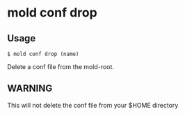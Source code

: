 mold conf drop 
===

## Usage 
`$ mold conf drop (name)`

Delete a conf file from the mold-root.

## WARNING
This will not delete the conf file from your $HOME directory

